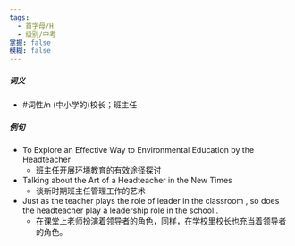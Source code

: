 ```yaml
---
tags:
  - 首字母/H
  - 级别/中考
掌握: false
模糊: false
---
```

##### 词义
- #词性/n  (中小学的)校长；班主任
##### 例句
- To Explore an Effective Way to Environmental Education by the Headteacher
	- 班主任开展环境教育的有效途径探讨
- Talking about the Art of a Headteacher in the New Times
	- 谈新时期班主任管理工作的艺术
- Just as the teacher plays the role of leader in the classroom , so does the headteacher play a leadership role in the school .
	- 在课堂上老师扮演着领导者的角色，同样，在学校里校长也充当着领导者的角色。
